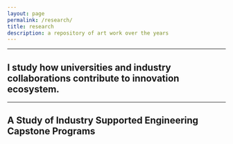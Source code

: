 ```yaml
---
layout: page
permalink: /research/
title: research
description: a repository of art work over the years
---
```


<hr>

## I study how universities and industry collaborations contribute to innovation ecosystem.

<hr>

## A Study of Industry Supported Engineering Capstone Programs

